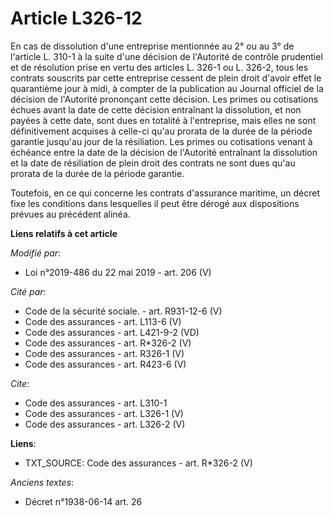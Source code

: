 # Article L326-12

En cas de dissolution d'une entreprise mentionnée au 2° ou au 3° de l'article L. 310-1 à la suite d'une décision de
l'Autorité de contrôle prudentiel et de résolution prise en vertu des articles L. 326-1 ou L. 326-2, tous les contrats
souscrits par cette entreprise cessent de plein droit d'avoir effet le quarantième jour à midi, à compter de la publication
au Journal officiel de la décision de l'Autorité prononçant cette décision. Les primes ou cotisations échues avant la date de
cette décision entraînant la dissolution, et non payées à cette date, sont dues en totalité à l'entreprise, mais elles ne
sont définitivement acquises à celle-ci qu'au prorata de la durée de la période garantie jusqu'au jour de la résiliation. Les
primes ou cotisations venant à échéance entre la date de la décision de l'Autorité entraînant la dissolution et la date de
résiliation de plein droit des contrats ne sont dues qu'au prorata de la durée de la période garantie. 

Toutefois, en ce qui concerne les contrats d'assurance maritime, un décret fixe les conditions dans lesquelles il peut être
dérogé aux dispositions prévues au précédent alinéa.

**Liens relatifs à cet article**

_Modifié par_:

  - Loi n°2019-486 du 22 mai 2019 - art. 206 (V)

_Cité par_:

  - Code de la sécurité sociale. - art. R931-12-6 (V)
  - Code des assurances - art. L113-6 (V)
  - Code des assurances - art. L421-9-2 (VD)
  - Code des assurances - art. R*326-2 (V)
  - Code des assurances - art. R326-1 (V)
  - Code des assurances - art. R423-6 (V)

_Cite_:

  - Code des assurances - art. L310-1
  - Code des assurances - art. L326-1 (V)
  - Code des assurances - art. L326-2 (V)

**Liens**:

  - TXT_SOURCE: Code des assurances - art. R*326-2 (V)

_Anciens textes_:

  - Décret n°1938-06-14 art. 26
